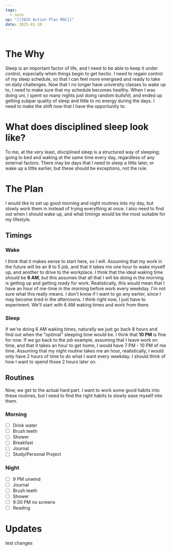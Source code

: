 ```yaml
---
tags:
  - note
up: "[[2025 Action Plan MOC]]"
date: 2025-01-10
---
```

```table-of-contents
```
# The Why
Sleep is an important factor of life, and I need to be able to keep it under control, especially when things begin to get hectic. I need to regain control of my sleep schedule, so that I can feel more energised and ready to take on daily challenges. Now that I no longer have university classes to wake up to, I need to make sure that my schedule becomes healthy. When I was doing uni, I spent so many nights just doing random bullshit, and ended up getting subpar quality of sleep and little to no energy during the days. I need to make the shift now that I have the opportunity to.
# What does disciplined sleep look like?
To me, at the very least, disciplined sleep is a structured way of sleeping; going to bed and waking at the same time every day, regardless of any external factors. There may be days that I need to sleep a little later, or wake up a little earlier, but these should be exceptions, not the rule.
# The Plan
I would like to set up good morning and night routines into my day, but slowly work them in instead of trying everything at once. I also need to find out when I should wake up, and what timings would be the most suitable for my lifestyle.
## Timings
### Wake
I think that it makes sense to start here, so I will. Assuming that my work in the future will be an 8 to 5 job, and that it takes me one hour to wake myself up, and another to drive to the workplace. I think that the ideal waking time should be **6 AM**, but this assumes that all that I will be doing in the morning is getting up and getting ready for work. Realistically, this would mean that I have an hour of me-time in the morning before work every weekday. I'm not sure what this really means.
I don't know if I want to go any earlier, since I may become tired in the afternoons. I think right now, I just have to experiment. We'll start with 6 AM waking times and work from there.
### Sleep
If we're doing 6 AM waking times, naturally we just go back 8 hours and find out when the "optimal" sleeping time would be. I think that **10 PM** is fine for now. If we go back to the job example, assuming that I leave work on time, and that it takes an hour to get home, I would have 7 PM - 10 PM of me time. Assuming that my night routine takes me an hour, realistically, I would only have 2 hours of time to do what I want every weekday.
I should think of how I want to spend those 2 hours later on.
## Routines
Now, we get to the actual hard part. I want to work some good habits into these routines, but I need to find the right habits to slowly ease myself into them.
### Morning
- [ ] Drink water
- [ ] Brush teeth
- [ ] Shower
- [ ] Breakfast
- [ ] Journal
- [ ] Study/Personal Project
### Night
- [ ] 9 PM unwind
- [ ] Journal
- [ ] Brush teeth
- [ ] Shower
- [ ] 9:30 PM no screens
- [ ] Reading
# Updates
test changes